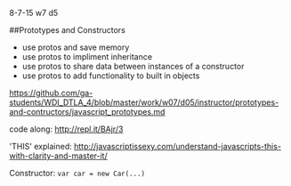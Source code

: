 8-7-15 w7 d5

##Prototypes and Constructors

- use protos and save memory
- use protos to impliment inheritance
- use protos to share data between instances of a constructor
- use protos to add functionality to built in objects

https://github.com/ga-students/WDI_DTLA_4/blob/master/work/w07/d05/instructor/prototypes-and-contructors/javascript_prototypes.md

code along: http://repl.it/BAjr/3

'THIS' explained: http://javascriptissexy.com/understand-javascripts-this-with-clarity-and-master-it/

Constructor: `var car = new Car(...)`


